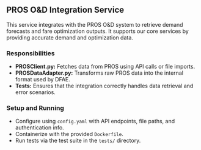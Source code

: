 ## PROS O&D Integration Service
This service integrates with the PROS O&D system to retrieve demand forecasts and fare optimization outputs. It supports our core services by providing accurate demand and optimization data.

### Responsibilities
- **PROSClient.py:** Fetches data from PROS using API calls or file imports.
- **PROSDataAdapter.py:** Transforms raw PROS data into the internal format used by DFAE.
- **Tests:** Ensures that the integration correctly handles data retrieval and error scenarios.

### Setup and Running
- Configure using `config.yaml` with API endpoints, file paths, and authentication info.
- Containerize with the provided `Dockerfile`.
- Run tests via the test suite in the `tests/` directory.
